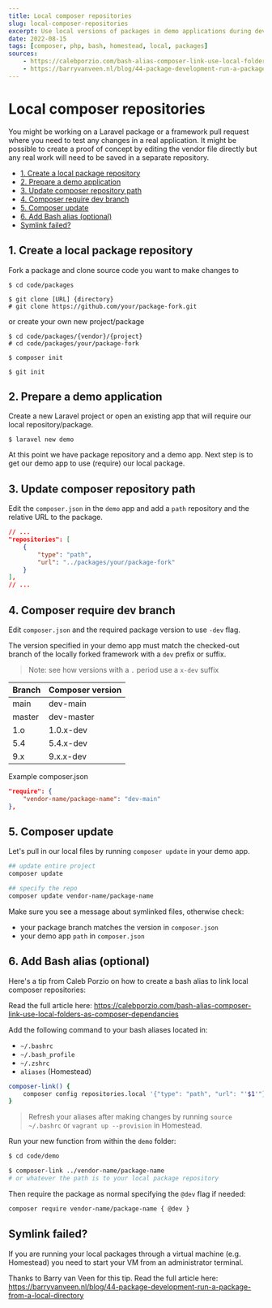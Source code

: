 ```yaml
---
title: Local composer repositories
slug: local-composer-repositories
excerpt: Use local versions of packages in demo applications during development
date: 2022-08-15
tags: [composer, php, bash, homestead, local, packages]
sources:
    - https://calebporzio.com/bash-alias-composer-link-use-local-folders-as-composer-dependancies
    - https://barryvanveen.nl/blog/44-package-development-run-a-package-from-a-local-directory
---
```


# Local composer repositories

You might be working on a Laravel package or a framework pull request where you need to test any changes in a real application.
It might be possible to create a proof of concept by editing the vendor file directly but any real work will need to be saved in a separate repository.

- [1. Create a local package repository](#1-create-a-local-package-repository)
- [2. Prepare a demo application](#2-prepare-a-demo-application)
- [3. Update composer repository path](#3-update-composer-repository-path)
- [4. Composer require dev branch](#4-composer-require-dev-branch)
- [5. Composer update](#5-composer-update)
- [6. Add Bash alias (optional)](#6-add-bash-alias-optional)
- [Symlink failed?](#symlink-failed)

## 1. Create a local package repository
Fork a package and clone source code you want to make changes to
```
$ cd code/packages

$ git clone [URL] {directory}
# git clone https://github.com/your/package-fork.git
```

or create your own new project/package
```
$ cd code/packages/{vendor}/{project}
# cd code/packages/your/package-fork

$ composer init

$ git init
```

## 2. Prepare a demo application
Create a new Laravel project or open an existing app that will require our local repository/package.
```
$ laravel new demo
```

At this point we have package repository and a demo app. Next step is to get our demo app to use (require) our local package.

## 3. Update composer repository path
Edit the `composer.json` in the `demo` app and add a `path` repository and the relative URL to the package.

```json
// ...
"repositories": [
    {
        "type": "path",
        "url": "../packages/your/package-fork"
    }
],
// ...
```

## 4. Composer require dev branch
Edit `composer.json` and the required package version to use `-dev` flag.

The version specified in your demo app must match the checked-out branch of the locally forked framework with a `dev` prefix or suffix.

> Note: see how versions with a `.` period use a `x-dev` suffix

| Branch | Composer version |
|---------|---------|
| main | dev-main   |
| master | dev-master   |
| 1.o | 1.0.x-dev   |
| 5.4 | 5.4.x-dev   |
| 9.x | 9.x.x-dev   |

Example composer.json
```json
"require": {
    "vendor-name/package-name": "dev-main"
},
```

## 5. Composer update
Let's pull in our local files by running `composer update` in your demo app.

```bash
## update entire project
composer update

## specify the repo
composer update vendor-name/package-name
```

Make sure you see a message about symlinked files, otherwise check:
- your package branch matches the version in `composer.json`
- your demo app `path` in `composer.json`

## 6. Add Bash alias (optional)

Here's a tip from Caleb Porzio on how to create a bash alias to link local composer repositories:

Read the full article here: https://calebporzio.com/bash-alias-composer-link-use-local-folders-as-composer-dependancies

Add the following command to your bash aliases located in:
- `~/.bashrc`
- `~/.bash_profile`
- `~/.zshrc`
- `aliases` (Homestead)

```bash
composer-link() {
    composer config repositories.local '{"type": "path", "url": "'$1'"}' --file composer.json
}
```

> Refresh your aliases after making changes by running `source ~/.bashrc` or `vagrant up --provision` in Homestead.


Run your new function from within the `demo` folder:
```bash
$ cd code/demo

$ composer-link ../vendor-name/package-name
# or whatever the path is to your local package repository
```

Then require the package as normal specifying the `@dev` flag if needed:
```bash
composer require vendor-name/package-name { @dev }
```

## Symlink failed?
If you are running your local packages through a virtual machine (e.g. Homestead) you need to start your VM from an administrator terminal.

Thanks to Barry van Veen for this tip. Read the full article here: https://barryvanveen.nl/blog/44-package-development-run-a-package-from-a-local-directory